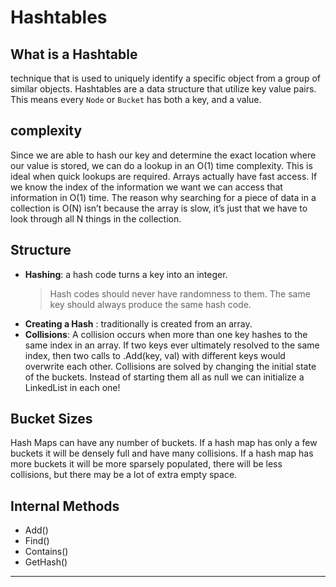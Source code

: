 # Hashtables
## What is a Hashtable
technique that is used to uniquely identify a specific object from a group of similar objects.
Hashtables are a data structure that utilize key value pairs. This means every `Node` or `Bucket` has both a key, and a value.
## complexity
Since we are able to hash our key and determine the exact location where our value is stored, we can do a lookup in an O(1) time complexity. This is ideal when quick lookups are required.
Arrays actually have fast access. If we know the index of the information we want we can access that information in O(1) time. The reason why searching for a piece of data in a collection is O(N) isn’t because the array is slow, it’s just that we have to look through all N things in the collection.
## Structure
- **Hashing**: a hash code turns a key into an integer.
  > Hash codes should never have randomness to them. The same key should always produce the same hash code.
- **Creating a Hash** : traditionally is created from an array.
- **Collisions**: A collision occurs when more than one key hashes to the same index in an array.
  If two keys ever ultimately resolved to the same index, then two calls to .Add(key, val) with different keys would overwrite each other.
  Collisions are solved by changing the initial state of the buckets. Instead of starting them all as null we can initialize a LinkedList in each one!
## Bucket Sizes
Hash Maps can have any number of buckets. If a hash map has only a few buckets it will be densely full and have many collisions. If a hash map has more buckets it will be more sparsely populated, there will be less collisions, but there may be a lot of extra empty space.
## Internal Methods
- Add()
- Find()
- Contains()
- GetHash()
<hr>
<br>
